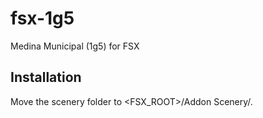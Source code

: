 # fsx-1g5
Medina Municipal (1g5) for FSX

## Installation

Move the scenery folder to <FSX_ROOT>/Addon Scenery/.